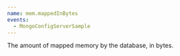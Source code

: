 ```yaml
---
name: mem.mappedInBytes
events:
  - MongoConfigServerSample
---
```


The amount of mapped memory by the database, in bytes.